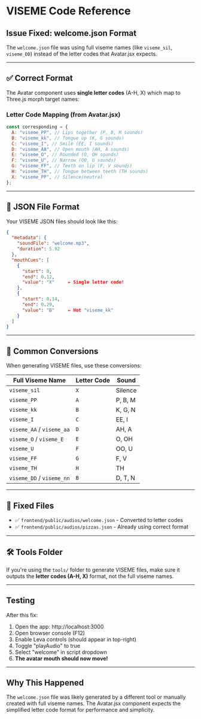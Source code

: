 # VISEME Code Reference

## Issue Fixed: welcome.json Format

The `welcome.json` file was using full viseme names (like `viseme_sil`, `viseme_DD`) instead of the letter codes that Avatar.jsx expects.

---

## ✅ Correct Format

The Avatar component uses **single letter codes** (A-H, X) which map to Three.js morph target names:

### Letter Code Mapping (from Avatar.jsx)

```javascript
const corresponding = {
  A: "viseme_PP", // Lips together (P, B, M sounds)
  B: "viseme_kk", // Tongue up (K, G sounds)
  C: "viseme_I", // Smile (EE, I sounds)
  D: "viseme_AA", // Open mouth (AH, A sounds)
  E: "viseme_O", // Rounded (O, OH sounds)
  F: "viseme_U", // Narrow (OO, U sounds)
  G: "viseme_FF", // Teeth on lip (F, V sounds)
  H: "viseme_TH", // Tongue between teeth (TH sounds)
  X: "viseme_PP", // Silence/neutral
};
```

---

## 📝 JSON File Format

Your VISEME JSON files should look like this:

```json
{
  "metadata": {
    "soundFile": "welcome.mp3",
    "duration": 5.92
  },
  "mouthCues": [
    {
      "start": 0,
      "end": 0.12,
      "value": "X"     ← Single letter code!
    },
    {
      "start": 0.14,
      "end": 0.29,
      "value": "B"     ← Not "viseme_kk"
    }
  ]
}
```

---

## 🔧 Common Conversions

When generating VISEME files, use these conversions:

| Full Viseme Name          | Letter Code | Sound   |
| ------------------------- | ----------- | ------- |
| `viseme_sil`              | `X`         | Silence |
| `viseme_PP`               | `A`         | P, B, M |
| `viseme_kk`               | `B`         | K, G, N |
| `viseme_I`                | `C`         | EE, I   |
| `viseme_AA` / `viseme_aa` | `D`         | AH, A   |
| `viseme_O` / `viseme_E`   | `E`         | O, OH   |
| `viseme_U`                | `F`         | OO, U   |
| `viseme_FF`               | `G`         | F, V    |
| `viseme_TH`               | `H`         | TH      |
| `viseme_DD` / `viseme_nn` | `B`         | D, T, N |

---

## 🎯 Fixed Files

- ✅ `frontend/public/audios/welcome.json` - Converted to letter codes
- ✅ `frontend/public/audios/pizzas.json` - Already using correct format

---

## 🛠️ Tools Folder

If you're using the `tools/` folder to generate VISEME files, make sure it outputs the **letter codes (A-H, X)** format, not the full viseme names.

---

## Testing

After this fix:

1. Open the app: http://localhost:3000
2. Open browser console (F12)
3. Enable Leva controls (should appear in top-right)
4. Toggle "playAudio" to true
5. Select "welcome" in script dropdown
6. **The avatar mouth should now move!**

---

## Why This Happened

The `welcome.json` file was likely generated by a different tool or manually created with full viseme names. The Avatar.jsx component expects the simplified letter code format for performance and simplicity.
